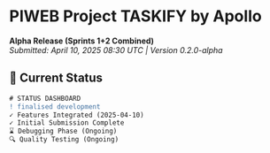 # PIWEB Project TASKIFY by Apollo

**Alpha Release (Sprints 1+2 Combined)**  
*Submitted: April 10, 2025 08:30 UTC | Version 0.2.0-alpha*  

## 📍 Current Status
```diff
# STATUS DASHBOARD
! finalised development
✓ Features Integrated (2025-04-10)
✓ Initial Submission Complete
⌛ Debugging Phase (Ongoing)
🔍 Quality Testing (Ongoing)
